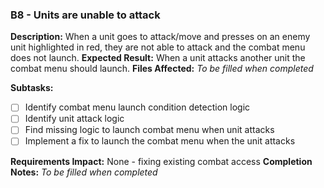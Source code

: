 ### B8 - Units are unable to attack

**Description:** When a unit goes to attack/move and presses on an enemy unit highlighted in red, they are not able to attack and the combat menu does not launch.
**Expected Result:** When a unit attacks another unit the combat menu should launch.
**Files Affected:**
_To be filled when completed_

**Subtasks:**

- [ ] Identify combat menu launch condition detection logic
- [ ] Identify unit attack logic
- [ ] Find missing logic to launch combat menu when unit attacks
- [ ] Implement a fix to launch the combat menu when the unit attacks

**Requirements Impact:** None - fixing existing combat access
**Completion Notes:** _To be filled when completed_
